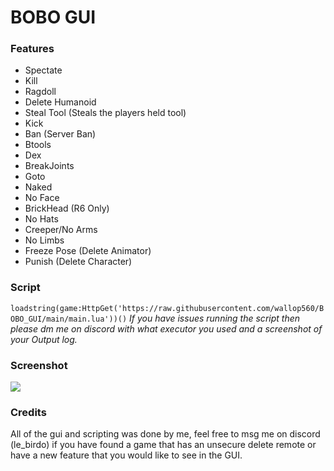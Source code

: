 # BOBO GUI
### Features

- Spectate
- Kill
- Ragdoll
- Delete Humanoid
- Steal Tool (Steals the players held tool)
- Kick
- Ban (Server Ban)
- Btools 
- Dex
- BreakJoints
- Goto
- Naked
- No Face
- BrickHead (R6 Only)
- No Hats
- Creeper/No Arms
- No Limbs
- Freeze Pose (Delete Animator)
- Punish (Delete Character)

### Script

``loadstring(game:HttpGet('https://raw.githubusercontent.com/wallop560/BOBO_GUI/main/main.lua'))()``
*If you have issues running the script then please dm me on discord with what executor you used and a screenshot of your Output log.*

### Screenshot

![](https://cdn.upload.systems/uploads/Dz3bcZMQ.png)

### Credits

All of the gui and scripting was done by me, feel free to msg me on discord (le_birdo) if you have found a game that has an unsecure delete remote or have a new feature that you would like to see in the GUI.
